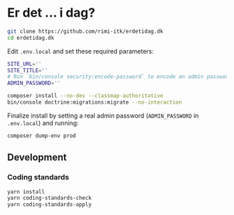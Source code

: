 # Er det … i dag?

```sh
git clone https://github.com/rimi-itk/erdetidag.dk
cd erdetidag.dk
```

Edit `.env.local` and set these required parameters:

```sh
SITE_URL=''
SITE_TITLE=''
# Run `bin/console security:encode-password` to encode an admin password.
ADMIN_PASSWORD=''
```

```sh
composer install --no-dev --classmap-authoritative
bin/console doctrine:migrations:migrate --no-interaction
```

Finalize install by setting a real admin password (`ADMIN_PASSWORD` in `.env.local`) and running:

```sh
composer dump-env prod
```

## Development

### Coding standards

```sh
yarn install
yarn coding-standards-check
yarn coding-standards-apply
```
